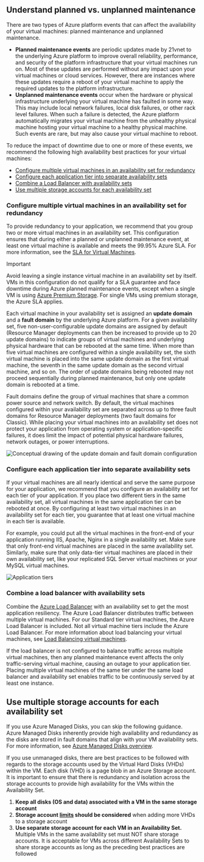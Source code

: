 ## Understand planned vs. unplanned maintenance
There are two types of Azure platform events that can affect the availability of your virtual machines: planned maintenance and unplanned maintenance.

* **Planned maintenance events** are periodic updates made by 21vnet to the underlying Azure platform to improve overall reliability, performance, and security of the platform infrastructure that your virtual machines run on. Most of these updates are performed without any impact upon your virtual machines or cloud services. However, there are instances where these updates require a reboot of your virtual machine to apply the required updates to the platform infrastructure.
* **Unplanned maintenance events** occur when the hardware or physical infrastructure underlying your virtual machine has faulted in some way. This may include local network failures, local disk failures, or other rack level failures. When such a failure is detected, the Azure platform automatically migrates your virtual machine from the unhealthy physical machine hosting your virtual machine to a healthy physical machine. Such events are rare, but may also cause your virtual machine to reboot.

To reduce the impact of downtime due to one or more of these events, we recommend the following high availability best practices for your virtual machines:

* [Configure multiple virtual machines in an availability set for redundancy]
* [Configure each application tier into separate availability sets]
* [Combine a Load Balancer with availability sets]
* [Use multiple storage accounts for each availability set]

### <a name="configure-multiple-virtual-machines-in-an-availability-set-for-redundancy"></a> Configure multiple virtual machines in an availability set for redundancy
To provide redundancy to your application, we recommend that you group two or more virtual machines in an availability set. This configuration ensures that during either a planned or unplanned maintenance event, at least one virtual machine is available and meets the 99.95% Azure SLA. For more information, see the [SLA for Virtual Machines](https://www.azure.cn/support/sla/virtual-machines/).

> [!IMPORTANT]
> Avoid leaving a single instance virtual machine in an availability set by itself. VMs in this configuration do not qualify for a SLA guarantee and face downtime during Azure planned maintenance events, except when a single VM is using [Azure Premium Storage](../articles/storage/storage-premium-storage.md). For single VMs using premium storage, the Azure SLA applies.

Each virtual machine in your availability set is assigned an **update domain** and a **fault domain** by the underlying Azure platform. For a given availability set, five non-user-configurable update domains are assigned by default (Resource Manager deployments can then be increased to provide up to 20 update domains) to indicate groups of virtual machines and underlying physical hardware that can be rebooted at the same time. When more than five virtual machines are configured within a single availability set, the sixth virtual machine is placed into the same update domain as the first virtual machine, the seventh in the same update domain as the second virtual machine, and so on. The order of update domains being rebooted may not proceed sequentially during planned maintenance, but only one update domain is rebooted at a time.

Fault domains define the group of virtual machines that share a common power source and network switch. By default, the virtual machines configured within your availability set are separated across up to three fault domains for Resource Manager deployments (two fault domains for Classic). While placing your virtual machines into an availability set does not protect your application from operating system or application-specific failures, it does limit the impact of potential physical hardware failures, network outages, or power interruptions.

<!--Image reference-->
![Conceptual drawing of the update domain and fault domain configuration](./media/virtual-machines-common-manage-availability/ud-fd-configuration.png)

### <a name="configure-each-application-tier-into-separate-availability-sets"></a> Configure each application tier into separate availability sets
If your virtual machines are all nearly identical and serve the same purpose for your application, we recommend that you configure an availability set for each tier of your application.  If you place two different tiers in the same availability set, all virtual machines in the same application tier can be rebooted at once. By configuring at least two virtual machines in an availability set for each tier, you guarantee that at least one virtual machine in each tier is available.

For example, you could put all the virtual machines in the front-end of your application running IIS, Apache, Nginx in a single availability set. Make sure that only front-end virtual machines are placed in the same availability set. Similarly, make sure that only data-tier virtual machines are placed in their own availability set, like your replicated SQL Server virtual machines or your MySQL virtual machines.

<!--Image reference-->
![Application tiers](./media/virtual-machines-common-manage-availability/application-tiers.png)

### <a name="combine-a-load-balancer-with-availability-sets"></a> Combine a load balancer with availability sets
Combine the [Azure Load Balancer](../articles/load-balancer/load-balancer-overview.md) with an availability set to get the most application resiliency. The Azure Load Balancer distributes traffic between multiple virtual machines. For our Standard tier virtual machines, the Azure Load Balancer is included. Not all virtual machine tiers include the Azure Load Balancer. For more information about load balancing your virtual machines, see [Load Balancing virtual machines](../articles/virtual-machines/virtual-machines-linux-load-balance.md).

If the load balancer is not configured to balance traffic across multiple virtual machines, then any planned maintenance event affects the only traffic-serving virtual machine, causing an outage to your application tier. Placing multiple virtual machines of the same tier under the same load balancer and availability set enables traffic to be continuously served by at least one instance.

## <a name="use-multiple-storage-accounts-for-each-availability-set"></a> Use multiple storage accounts for each availability set
If you use Azure Managed Disks, you can skip the following guidance. Azure Managed Disks inherently provide high availability and redundancy as the disks are stored in fault domains that align with your VM availability sets. For more information, see [Azure Managed Disks overview](../articles/storage/storage-managed-disks-overview.md).

If you use unmanaged disks, there are best practices to be followed with regards to the storage accounts used by the Virtual Hard Disks (VHDs) within the VM. Each disk (VHD) is a page blob in an Azure Storage account. It is important to ensure that there is redundancy and isolation across the storage accounts to provide high availability for the VMs within the Availability Set.

1. **Keep all disks (OS and data) associated with a VM in the same storage account**
2. **Storage account [limits](../articles/storage/storage-scalability-targets.md) should be considered** when adding more VHDs to a storage account
3. **Use separate storage account for each VM in an Availability Set.** Multiple VMs in the same availability set must NOT share storage accounts. It is acceptable for VMs across different Availability Sets to share storage accounts as long as the preceding best practices are followed

<!-- Link references -->
[Configure multiple virtual machines in an availability set for redundancy]: #configure-multiple-virtual-machines-in-an-availability-set-for-redundancy
[Configure each application tier into separate availability sets]: #configure-each-application-tier-into-separate-availability-sets
[Combine a Load Balancer with availability sets]: #combine-a-load-balancer-with-availability-sets
[Avoid single instance virtual machines in availability sets]: #avoid-single-instance-virtual-machines-in-availability-sets
[Use multiple storage accounts for each availability set]: #use-multiple-storage-accounts-for-each-availability-set